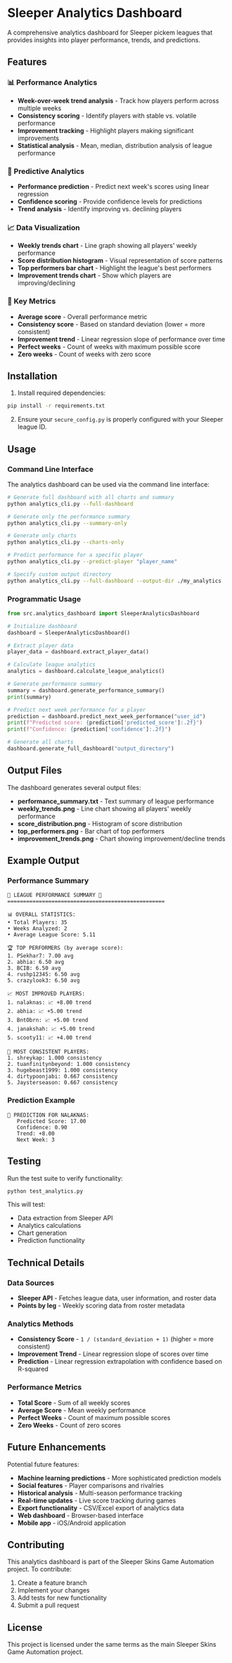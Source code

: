 # Sleeper Analytics Dashboard

A comprehensive analytics dashboard for Sleeper pickem leagues that provides insights into player performance, trends, and predictions.

## Features

### 📊 Performance Analytics
- **Week-over-week trend analysis** - Track how players perform across multiple weeks
- **Consistency scoring** - Identify players with stable vs. volatile performance
- **Improvement tracking** - Highlight players making significant improvements
- **Statistical analysis** - Mean, median, distribution analysis of league performance

### 🔮 Predictive Analytics
- **Performance prediction** - Predict next week's scores using linear regression
- **Confidence scoring** - Provide confidence levels for predictions
- **Trend analysis** - Identify improving vs. declining players

### 📈 Data Visualization
- **Weekly trends chart** - Line graph showing all players' weekly performance
- **Score distribution histogram** - Visual representation of score patterns
- **Top performers bar chart** - Highlight the league's best performers
- **Improvement trends chart** - Show which players are improving/declining

### 🎯 Key Metrics
- **Average score** - Overall performance metric
- **Consistency score** - Based on standard deviation (lower = more consistent)
- **Improvement trend** - Linear regression slope of performance over time
- **Perfect weeks** - Count of weeks with maximum possible score
- **Zero weeks** - Count of weeks with zero score

## Installation

1. Install required dependencies:
```bash
pip install -r requirements.txt
```

2. Ensure your `secure_config.py` is properly configured with your Sleeper league ID.

## Usage

### Command Line Interface

The analytics dashboard can be used via the command line interface:

```bash
# Generate full dashboard with all charts and summary
python analytics_cli.py --full-dashboard

# Generate only the performance summary
python analytics_cli.py --summary-only

# Generate only charts
python analytics_cli.py --charts-only

# Predict performance for a specific player
python analytics_cli.py --predict-player "player_name"

# Specify custom output directory
python analytics_cli.py --full-dashboard --output-dir ./my_analytics
```

### Programmatic Usage

```python
from src.analytics_dashboard import SleeperAnalyticsDashboard

# Initialize dashboard
dashboard = SleeperAnalyticsDashboard()

# Extract player data
player_data = dashboard.extract_player_data()

# Calculate league analytics
analytics = dashboard.calculate_league_analytics()

# Generate performance summary
summary = dashboard.generate_performance_summary()
print(summary)

# Predict next week performance for a player
prediction = dashboard.predict_next_week_performance("user_id")
print(f"Predicted score: {prediction['predicted_score']:.2f}")
print(f"Confidence: {prediction['confidence']:.2f}")

# Generate all charts
dashboard.generate_full_dashboard("output_directory")
```

## Output Files

The dashboard generates several output files:

- **performance_summary.txt** - Text summary of league performance
- **weekly_trends.png** - Line chart showing all players' weekly performance
- **score_distribution.png** - Histogram of score distribution
- **top_performers.png** - Bar chart of top performers
- **improvement_trends.png** - Chart showing improvement/decline trends

## Example Output

### Performance Summary
```
🏈 LEAGUE PERFORMANCE SUMMARY 🏈
==================================================

📊 OVERALL STATISTICS:
• Total Players: 35
• Weeks Analyzed: 2
• Average League Score: 5.11

🏆 TOP PERFORMERS (by average score):
1. PSekhar7: 7.00 avg
2. abhia: 6.50 avg
3. BCIB: 6.50 avg
4. rushp12345: 6.50 avg
5. crazylook3: 6.50 avg

📈 MOST IMPROVED PLAYERS:
1. nalaknas: 📈 +8.00 trend
2. abhia: 📈 +5.00 trend
3. BntObrn: 📈 +5.00 trend
4. janakshah: 📈 +5.00 trend
5. scooty11: 📈 +4.00 trend

🎯 MOST CONSISTENT PLAYERS:
1. shreykap: 1.000 consistency
2. tuanfinitynbeyond: 1.000 consistency
3. hugebeast1999: 1.000 consistency
4. dirtypoonjabi: 0.667 consistency
5. Jaysterseason: 0.667 consistency
```

### Prediction Example
```
🎯 PREDICTION FOR NALAKNAS:
   Predicted Score: 17.00
   Confidence: 0.90
   Trend: +8.00
   Next Week: 3
```

## Testing

Run the test suite to verify functionality:

```bash
python test_analytics.py
```

This will test:
- Data extraction from Sleeper API
- Analytics calculations
- Chart generation
- Prediction functionality

## Technical Details

### Data Sources
- **Sleeper API** - Fetches league data, user information, and roster data
- **Points by leg** - Weekly scoring data from roster metadata

### Analytics Methods
- **Consistency Score** - `1 / (standard_deviation + 1)` (higher = more consistent)
- **Improvement Trend** - Linear regression slope of scores over time
- **Prediction** - Linear regression extrapolation with confidence based on R-squared

### Performance Metrics
- **Total Score** - Sum of all weekly scores
- **Average Score** - Mean weekly performance
- **Perfect Weeks** - Count of maximum possible scores
- **Zero Weeks** - Count of zero scores

## Future Enhancements

Potential future features:
- **Machine learning predictions** - More sophisticated prediction models
- **Social features** - Player comparisons and rivalries
- **Historical analysis** - Multi-season performance tracking
- **Real-time updates** - Live score tracking during games
- **Export functionality** - CSV/Excel export of analytics data
- **Web dashboard** - Browser-based interface
- **Mobile app** - iOS/Android application

## Contributing

This analytics dashboard is part of the Sleeper Skins Game Automation project. To contribute:

1. Create a feature branch
2. Implement your changes
3. Add tests for new functionality
4. Submit a pull request

## License

This project is licensed under the same terms as the main Sleeper Skins Game Automation project.
